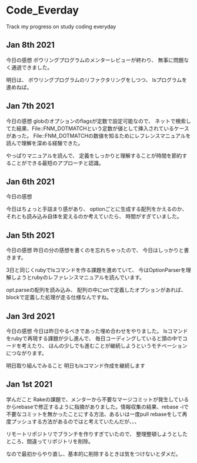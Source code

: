 # Code_Everday
Track my progress on study coding everyday

## Jan 8th 2021
今日の感想
ボウリングプログラムのメンターレビューが終わり、
無事に問題なく通過できました。

明日は、
ボウリングプログラムのリファクタリングをしつつ、
lsプログラムを進めねば。


## Jan 7th 2021
今日の感想
globのオプションのflagsが定数で設定可能なので、
ネットで検索してた結果、File::FNM_DOTMATCHという定数が値として挿入されているケースがあった。
File::FNM_DOTMATCHの数値を知るためにレフレンスマニュアルを読んで理解を深める経験できた。

やっぱりマニュアルを読んで、
定義をしっかりと理解することが時間を節約することができる最短のアプローチと認識。

## Jan 6th 2021
今日の感想

今日はちょっと手詰まり感があり、
optionごとに生成する配列をかえるのか、
それとも読み込み自体を変えるのか考えていたら、
時間がすぎていました。

## Jan 5th 2021
今日の感想
昨日の分の感想を書くのを忘れちゃったので、
今日はしっかりと書きます。

3日と同じくrubyでlsコマンドを作る課題を進めていて、
今はOptionParserを理解しようとrubyのレファレンスマニュアルを読んでいます。

opt.parseの配列を読み込み、
配列の中にonで定義したオプションがあれば、
blockで定義した処理が走る仕様なんですね。

## Jan 3rd 2021
今日の感想
今日は昨日やるべきであった埋め合わせをやりました。
lsコマンドをrubyで再現する課題が少し進んで、
毎日コーディングしていると頭の中でコードを考えたり、
ほんの少しでも進むことが継続しようというモチベーションにつながります。

明日取り組んでみること
明日もlsコマンド作成を継続します

## Jan 1st 2021

学んだこと
Rakeの課題で、メンターから不要なマージコミットが発生しているからrebaseで修正するように指摘がありました。情報収集の結果、rebase -iで不要なコミットを無かったことにする方法、あるいは一度pull rebaseをして再度プッシュする方法があるのではと考えていたんだが、、、

リモートリポジトリでブランチを作りすぎていたので、
整理整頓しようとしたところ、間違ってリポジトリを削除。

なので最初からやり直し、基本的に削除するときは気をつけないとダメだ。
